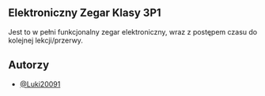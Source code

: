 ## Elektroniczny Zegar Klasy 3P1

Jest to w pełni funkcjonalny zegar elektroniczny, wraz z postępem czasu do kolejnej lekcji/przerwy.


## Autorzy

- [@Luki20091](https://www.github.com/Luki20091)

